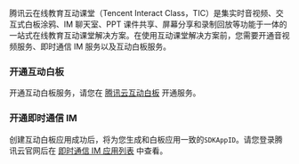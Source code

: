 腾讯云在线教育互动课堂（Tencent Interact Class，TIC）是集实时音视频、交互式白板涂鸦、IM 聊天室、PPT 课件共享、屏幕分享和录制回放等功能于一体的一站式在线教育互动课堂解决方案。在使用互动课堂解决方案前，您需要开通音视频服务、即时通信 IM 服务以及互动白板服务。

### 开通互动白板

开通互动白板服务，请您在 [腾讯云互动白板](https://cloud.tencent.com/document/product/1137/39924) 开通服务。

### 开通即时通信 IM

创建互动白板应用成功后，将为您生成和白板应用一致的`SDKAppID`。请您登录腾讯云官网后在 [即时通信 IM 应用列表](https://console.cloud.tencent.com/avc) 中查看。
